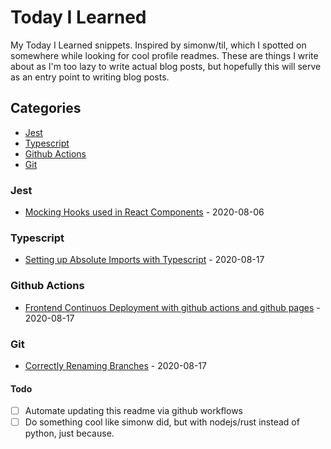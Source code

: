 # Today I Learned 

My Today I Learned snippets. Inspired by simonw/til, which I spotted on somewhere while looking for cool profile readmes. These are things I write about as I'm too lazy to write actual blog posts, but hopefully this will serve as an entry point to writing blog posts.

## Categories
- [Jest](#jest)
- [Typescript](#typescript)
- [Github Actions](#github-actions)
- [Git](#git)


### Jest

- [Mocking Hooks used in React Components](https://github.com/metruzanca/til/blob/master/jest/Mocking_Hooks.md) - 2020-08-06

### Typescript

- [Setting up Absolute Imports with Typescript](https://github.com/metruzanca/til/blob/master/typescript/absolute_imports.md) - 2020-08-17

### Github Actions

- [Frontend Continuos Deployment with github actions and github pages](https://github.com/metruzanca/til/blob/master/github_actions/deploy_static-site_to_gh-pages.md) - 2020-08-17

### Git

- [Correctly Renaming Branches](https://github.com/metruzanca/til/blob/master/git/rename_branches.md) - 2020-08-17

#### Todo
- [ ] Automate updating this readme via github workflows
- [ ] Do something cool like simonw did, but with nodejs/rust instead of python, just because.
